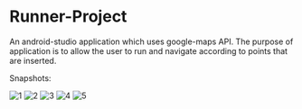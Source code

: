 # Runner-Project
An android-studio application which uses google-maps API. 
The purpose of application is to allow the user to run and navigate according to points that are inserted. 

Snapshots:

![1](https://user-images.githubusercontent.com/26148975/28752664-a37544d0-752d-11e7-9db4-672f7d699bbe.png)
![2](https://user-images.githubusercontent.com/26148975/28752665-a391315e-752d-11e7-8a78-2ca5f6d53601.png)
![3](https://user-images.githubusercontent.com/26148975/28752666-a3a1d158-752d-11e7-96c9-9a2c6f6096c3.png)
![4](https://user-images.githubusercontent.com/26148975/28752667-a3a82ae4-752d-11e7-9add-6a5e5658c903.png)
![5](https://user-images.githubusercontent.com/26148975/28752668-a3a84f88-752d-11e7-84ca-385eff05d0d9.png)
